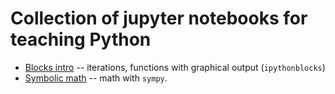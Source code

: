 # Collection of jupyter notebooks for teaching Python

- [Blocks intro](basics/blocks-intro.ipynb) -- iterations, functions with
  graphical output (`ipythonblocks`)
- [Symbolic math](math/symbolic-math.ipynb') -- math with `sympy`.
